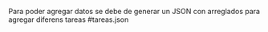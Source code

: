 Para poder agregar datos se debe de generar un JSON con arreglados para agregar diferens tareas #tareas.json
